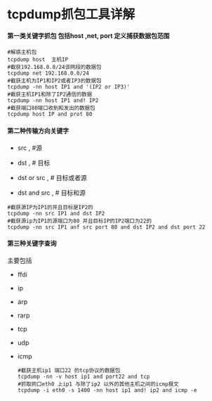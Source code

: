 # tcpdump抓包工具详解

#### 第一类关键字抓包  包括host ,net, port 定义捕获数据包范围

```shell
#解惑主机包
tcpdump host  主机IP  
#截获192.168.0.0/24该网段的数据包
tcpdump net 192.168.0.0/24
#截获主机为IP1和IP2或者IP3的数据包
tcpdump -nn host IP1 and '(IP2 or IP3)'
#截获主机IP1和除了IP2通信的数据
tcpdump -nn host IP1 and! IP2
#截获端口80端口收到和发出的数据包
tcpdump host IP and prot 80

```

#### 第二种传输方向关键字

* src ,  #源

*  dst ,  # 目标

*  dst or src ,  # 目标或者源

*  dst and src ,  # 目标和源

  ```shell
  #截获源IP为IP1的并且目标是IP2的
  tcpdump -nn src IP1 and dst IP2
  #截获源ip为IP1的源端口为80 并且目标IP的IP2端口为22的
  tcpdump -nn src IP1 anf src port 80 and dst IP2 and dst port 22
  ```

  #### 第三种关键字查询

  主要包括

  * ffdi

  * ip

  * arp

  * rarp

  * tcp

  * udp

  * icmp

    ```shell
    #截获主机ip1 端口22 的tcp协议的数据包
    tcpdump -nn -v host ip1 and port22 and tcp
    #抓取网口eth0 上ip1 与除了ip2 以外的其他主机之间的icmp报文
    tcpdump -i eth0 -s 1400 -nn host ip1 and! ip2 and icmp -e
    
    ```

    